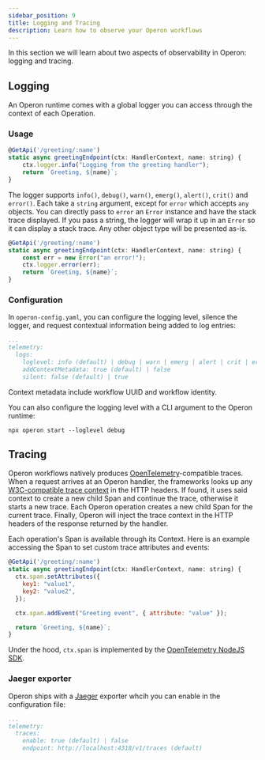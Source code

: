 ```yaml
---
sidebar_position: 9
title: Logging and Tracing
description: Learn how to observe your Operon workflows
---
```


In this section we will learn about two aspects of observability in Operon: logging and tracing.

## Logging

An Operon runtime comes with a global logger you can access through the context of each Operation.

### Usage

```javascript
@GetApi('/greeting/:name')
static async greetingEndpoint(ctx: HandlerContext, name: string) {
    ctx.logger.info("Logging from the greeting handler");
    return `Greeting, ${name}`;
}
```

The logger supports `info()`, `debug()`, `warn()`, `emerg()`, `alert()`, `crit()` and `error()`.
Each take a `string` argument, except for `error` which accepts `any` objects.
You can directly pass to `error` an `Error` instance and have the stack trace displayed.
If you pass a string, the logger will wrap it up in an `Error` so it can display a stack trace.
Any other object type will be presented as-is.

```javascript
@GetApi('/greeting/:name')
static async greetingEndpoint(ctx: HandlerContext, name: string) {
    const err = new Error("an error!");
    ctx.logger.error(err);
    return `Greeting, ${name}`;
}
```

### Configuration

In `operon-config.yaml`, you can configure the logging level, silence the logger, and request contextual information being added to log entries:
```yaml
...
telemetry:
  logs:
    loglevel: info (default) | debug | warn | emerg | alert | crit | error
    addContextMetadata: true (default) | false
    silent: false (default) | true
```

Context metadata include workflow UUID and workflow identity.

You can also configure the logging level with a CLI argument to the Operon runtime:
```shell
npx operon start --loglevel debug
```

## Tracing

Operon workflows natively produces [OpenTelemetry](https://opentelemetry.io/)-compatible traces.
When a request arrives at an Operon handler, the frameworks looks up any [W3C-compatible trace context](https://www.w3.org/TR/trace-context/#trace-context-http-headers-format) in the HTTP headers.
If found, it uses said context to create a new child Span and continue the trace, otherwise it starts a new trace. Each Operon operation creates a new child Span for the current trace.
Finally, Operon will inject the trace context in the HTTP headers of the response returned by the handler.

Each operation's Span is available through its Context.
Here is an example accessing the Span to set custom trace attributes and events:

```javascript
@GetApi('/greeting/:name')
static async greetingEndpoint(ctx: HandlerContext, name: string) {
  ctx.span.setAttributes({
    key1: "value1",
    key2: "value2",
  });

  ctx.span.addEvent("Greeting event", { attribute: "value" });

  return `Greeting, ${name}`;
}
```

Under the hood, `ctx.span` is implemented by the [OpenTelemetry NodeJS SDK](https://github.com/open-telemetry/opentelemetry-js/tree/main/packages/opentelemetry-sdk-trace-base).

### Jaeger exporter

Operon ships with a [Jaeger](https://jaegertracing.io/) exporter whcih you can enable in the configuration file:

```yaml
...
telemetry:
  traces:
    enable: true (default) | false
    endpoint: http://localhost:4318/v1/traces (default)
```

